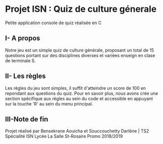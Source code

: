 # Projet ISN : Quiz de culture génerale
Petite application console de quiz réalisée en C
##  I- A  propos
Notre  jeu est  un simple quiz de culture générale, proposant un total de 15 questions portant sur
des disciplines diverses et variées enseign en clase de terminale S.
##  II- Les règles 
Les règles du jeu sont simples, il suffit d'atteindre un score de 100 en repondant aux questions du quiz.
Pour en savoir plus, nous avons crée une section spécifique aux règles au sein du code et accessible en
appuyant sur la touche 'R' au sein du menu principal.

## III-Note de fin
Projet réalisé par Bensekrane Aouicha et Souccouchetty Darlène | TS2 Spécialité ISN
Lycée La Salle St-Rosaire Promo 2018/2019

